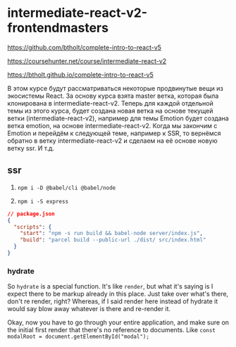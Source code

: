 # intermediate-react-v2-frontendmasters

https://github.com/btholt/complete-intro-to-react-v5

https://coursehunter.net/course/intermediate-react-v2

https://btholt.github.io/complete-intro-to-react-v5

В этом курсе будут рассматриваться некоторые продвинутые вещи из экосистемы React. За основу курса взята master ветка, которая была клонирована в intermediate-react-v2. Теперь для каждой отдельной темы из этого курса, будет создана новая ветка на основе текущей ветки (intermediate-react-v2), например для темы Emotion будет создана ветка emotion, на основе intermediate-react-v2. Когда мы закончим с Emotion и перейдём к следующей теме, например к SSR, то вернёмся обратно в ветку intermediate-react-v2 и сделаем на её основе новую ветку ssr. И т.д.

## ssr

1. `npm i -D @babel/cli @babel/node`

2. `npm i -S express`

```json
// package.json
{
  "scripts": {
    "start": "npm -s run build && babel-node server/index.js",
    "build": "parcel build --public-url ./dist/ src/index.html"
  }
}
```

### hydrate

So `hydrate` is a special function. It's like `render`, but what it's saying is I expect there to be markup already in this place. Just take over what's there, don't re render, right? Whereas, if I said render here instead of hydrate it would say blow away whatever is there and re-render it.

Okay, now you have to go through your entire application, and make sure on the initial first render that there's no reference to documents. Like `const modalRoot = document.getElementById("modal");`
